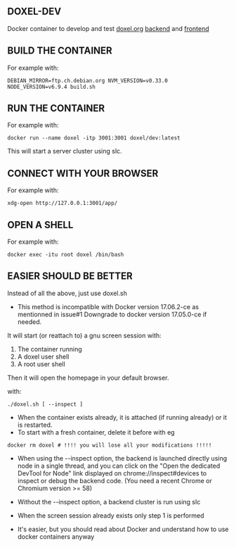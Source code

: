 ## DOXEL-DEV ##

Docker container to develop and test [doxel.org](https://www.doxel.org) [backend](https://github.com/doxel/doxel-loopback) and [frontend](https://github.com/doxel/doxel-angular)

## BUILD THE CONTAINER ##

For example with:

```
DEBIAN_MIRROR=ftp.ch.debian.org NVM_VERSION=v0.33.0 NODE_VERSION=v6.9.4 build.sh 
```

## RUN THE CONTAINER ##

For example with:
```
docker run --name doxel -itp 3001:3001 doxel/dev:latest
```
This will start a server cluster using slc.

## CONNECT WITH YOUR BROWSER ##

For example with:
```
xdg-open http://127.0.0.1:3001/app/
```

## OPEN A SHELL ##

For example with:

```
docker exec -itu root doxel /bin/bash
```
## EASIER SHOULD BE BETTER ##

Instead of all the above, just use doxel.sh

* This method is incompatible with Docker version 17.06.2-ce as mentionned in issue#1
  Downgrade to docker version 17.05.0-ce if needed.

It will start (or reattach to) a gnu screen session with:
1. The container running
2. A doxel user shell
3. A root user shell

Then it will open the homepage in your default browser.

with:
```
./doxel.sh [ --inspect ]
```
* When the container exists already, it is attached (if running already) or it is restarted.
* To start with a fresh container, delete it before with eg 
```
docker rm doxel # !!!! you will lose all your modifications !!!!!
```

* When using the --inspect option, the backend is launched directly using node in a single thread, and you can click on the "Open the dedicated DevTool for Node" link displayed on chrome://inspect#devices to inspect or debug the backend code.  (You need a recent Chrome or Chromium version >= 58)

* Without the --inspect option, a backend cluster is run using slc

* When the screen session already exists only step 1 is performed

* It's easier, but you should read about Docker and understand how to use docker containers anyway
